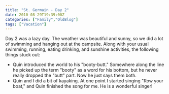 ```yaml
---
title: "St. Germain - Day 2"
date: 2010-08-29T19:39:00Z
categories: ["Family","OldBlog"]
tags: ["Vacation"]
---
```


Day 2 was a lazy day.  The weather was beautiful and sunny, so we did a lot of swimming and hanging out at the campsite.  Along with your usual swimming, running, eating drinking, and sunshine activities, the following things stuck out:

* Quin introduced the world to his "booty-butt."  Somewhere along the line he picked up the term "booty" as a word for his bottom, but he never really dropped the "butt" part.  Now he just says them both.
* Quin and I did a bit of kayaking.  At one point I started singing "Row your boat," and Quin finished the song for me.  He is a wonderful singer!
